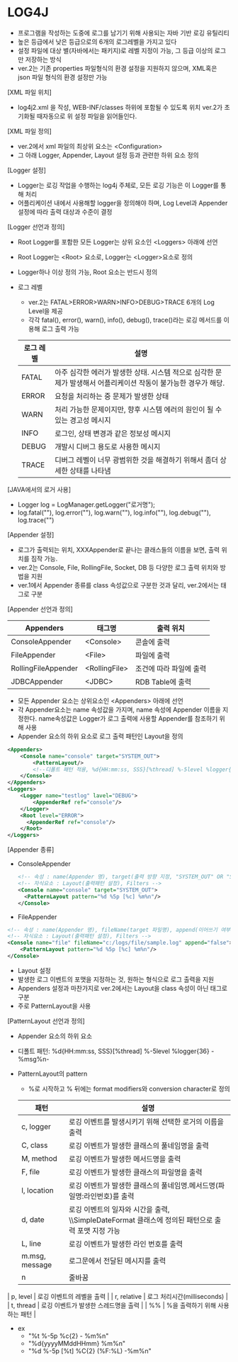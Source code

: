 # LOG4J

- 프로그램을 작성하는 도중에 로그를 남기기 위해 사용되는 자바 기반 로깅 유틸리티
- 높은 등급에서 낮은 등급으로의 6개의 로그레벨을 가지고 있다
- 설정 파일에 대상 별(자바에서는 패키지)로 레벨 지정이 가능, 그 등급 이상의 로그만 저장하는 방식
- ver.2는 기존 properties 파일형식의 환경 설정을 지원하지 않으며, XML혹은 json 파일 형식의 환경 설정만 가능

[XML 파일 위치]

- log4j2.xml 을 작성, WEB-INF/classes 하위에 포함될 수 있도록 위치 ver.2가 초기화될 때자동으로 위 설정 파일을 읽어들인다.

[XML 파일 정의]

- ver.2에서 xml 파일의 최상위 요소는 &lt;Configuration>
- 그 아래 Logger, Appender, Layout 설정 등과 관련한 하위 요소 정의

[Logger 설정]

- Logger는 로깅 작업을 수행하는 log4j 주체로, 모든 로깅 기능은 이 Logger를 통해 처리
- 어플리케이션 내에서 사용해할 logger을 정의해야 하며, Log Level과 Appender 설정에 따라 출력 대상과 수준이 결정

[Logger 선언과 정의]

- Root Logger를 포함한 모든 Logger는 상위 요소인 &lt;Loggers> 아래에 선언

- Root Logger는 &lt;Root> 요소로, Logger는 &lt;Logger>요소로 정의

- Logger하나 이상 정의 가능, Root 요소는 반드시 정의

- 로그 레벨

  - ver.2는 FATAL>ERROR>WARN>INFO>DEBUG>TRACE 6개의 Log Level을 제공
  - 각각 fatal(), error(), warn(), info(), debug(), trace()라는 로깅 메서드를 이용해 로그 출력 가능

  | 로그 레벨 | 설명                                                         |
  | --------- | ------------------------------------------------------------ |
  | FATAL     | 아주 심각한 에러가 발생한 상태. 시스템 적으로 심각한 문제가 발생해서 어플리케이션 작동이 불가능한 경우가 해당. |
  | ERROR     | 요청을 처리하는 중 문제가 발생한 상태                        |
  | WARN      | 처리 가능한 문제이지만, 향후 시스템 에러의 원인이 될 수 있는 경고성 메시지 |
  | INFO      | 로그인, 상태 변경과 같은 정보성 메시지                       |
  | DEBUG     | 개발시 디버그 용도로 사용한 메시지                           |
  | TRACE     | 디버그 레벨이 너무 광범위한 것을 해결하기 위해서 좀더 상세한 상태를 나타냄 |

[JAVA에서의 로거 사용]

- Logger log = LogManager.getLogger("로거명");
- log.fatal(""), log.error(""), log.warn(""), log.info(""), log.debug(""), log.trace("")

[Appender 설정]

- 로그가 출력되는 위치, XXXAppender로 끝나는 클래스들의 이름을 보면, 출력 위치를 짐작 가능. 
- ver.2는 Console, File, RollingFile, Socket, DB 등 다양한 로그 출력 위치와 방법을 지원
- ver.1에서 Appender 종류를 class 속성값으로 구분한 것과 달리, ver.2에서는 태그로 구분

[Appender 선언과 정의]

| Appenders           | 태그명           | 출력 위치               |
| ------------------- | ---------------- | ----------------------- |
| ConsoleAppender     | &lt;Console>     | 콘솔에 출력             |
| FileAppender        | &lt;File>        | 파일에 출력             |
| RollingFileAppender | &lt;RollingFile> | 조건에 따라 파일에 출력 |
| JDBCAppender        | &lt;JDBC>        | RDB Table에 출력        |

- 모든 Appender 요소는 상위요소인 &lt;Appenders> 아래에 선언
- 각 Appender요소는 name 속성값을 가지며, name 속성에 Appender 이름을 지정한다. name속성값은 Logger가 로그 출력에 사용할 Appender를 참조하기 위해 사용
- Appender 요소의 하위 요소로 로그 출력 패턴인 Layout을 정의 

```xml
<Appenders>
	<Console name="console" target="SYSTEM_OUT">
    	<PatternLayout/>
        <!--디폴트 패턴 적용, %d{HH:mm:ss, SSS}[%thread] %-5level %logger{36} - %msg%n-->
    </Console>
</Appenders>
<Loggers>
	<Logger name="testlog" lavel="DEBUG">
    	<AppenderRef ref="console"/>
    </Logger>
	<Root level="ERROR">
  	  <AppenderRef ref="console"/>
	</Root>
</Loggers>
```

[Appender 종류]

- ConsoleAppender

  ```xml
  <!-- 속성 : name(Appender 명), target(출력 방향 지정, "SYSTEM_OUT" OR "SYSTEM_ERR"(defalut), follow, ignoreExceptions) -->
  <!-- 자식요소 : Layout(출력패턴 설정), Filters -->
  <Console name="console" target="SYSTEM_OUT">
  	<PatternLayout pattern="%d %5p [%c] %m%n"/>
  </Console>
  ```

- FileAppender

```xml
<!-- 속성 : name(Appender 명), fileName(target 파일명), append(이어쓰기 여부, true(default)/false) -->
<!-- 자식요소 : Layout(출력패턴 설정), Filters -->
<Console name="file" fileName="c:/logs/file/sample.log" append="false">
	<PatternLayout pattern="%d %5p [%c] %m%n"/>
</Console>
```

-  Layout 설정
  - 발생한 로그 이벤트의 포맷을 지정하는 것, 원하는 형식으로 로그 출력을 지원
  - Appenders 설정과 마찬가지로 ver.2에서는 Layout을 class 속성이 아닌 태그로 구분
  - 주로 PatternLayout을 사용

[PatternLayout 선언과 정의]

- Appender 요소의 하위 요소

- 디폴트 패턴: %d{HH:mm:ss, SSS}[%thread] %-5level %logger{36} - %msg%n-

- PatternLayout의 pattern

  - %로 시작하고 % 뒤에는 format modifiers와 conversion character로 정의

  | 패턴           | 설명                                                         |
  | -------------- | ------------------------------------------------------------ |
  | c, logger      | 로깅 이벤트를 발생시키기 위해 선택한 로거의 이름을 출력      |
  | C, class       | 로깅 이벤트가 발생한 클래스의 풀네임명을 출력                |
  | M, method      | 로깅 이벤트가 발생한 메서드명을 출력                         |
  | F, file        | 로깅 이벤트가 발생한 클래스의 파일명을 출력                  |
  | l, location    | 로깅 이벤트가 발생한 클래스의 풀네임명.메서드명(파일명:라인번호)를 출력 |
  | d, date        | 로깅 이벤트의 일자와 시간을 출력, \\\SimpleDateFormat 클래스에 정의된 패턴으로 출력 포맷 지정 가능 |
  | L, line        | 로깅 이벤트가 발생한 라인 번호를 출력                        |
  | m.msg, message | 로그문에서 전달된 메시지를 출력                              |
  | n              | 줄바꿈                                                       |
| p, level       | 로깅 이벤트의 레벨을 출력                                    |
  | r, relative    | 로그 처리시간(milliseconds)                                  |
  | t, thread      | 로깅 이벤트가 발생한 스레드명을 출력                         |
  | %%             | %을 출력하기 위해 사용하는 패턴                              |
  
  - ex
    - "%t %-5p %c{2} - %m%n"
    - "%d{yyyyMMddHHmm} %m%n"
    - "%d %-5p [%t] %C{2} (%F:%L) -%m%n"

